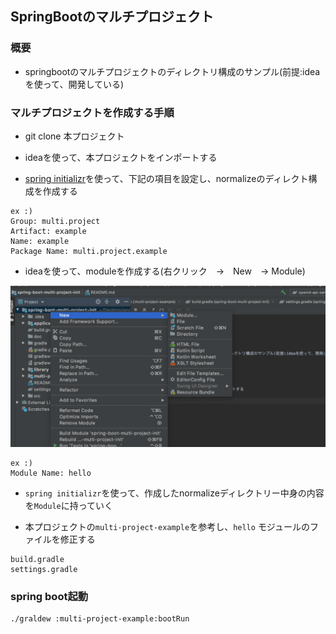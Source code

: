 SpringBootのマルチプロジェクト
---


### 概要

* springbootのマルチプロジェクトのディレクトリ構成のサンプル(前提:ideaを使って、開発している)

### マルチプロジェクトを作成する手順

* git clone 本プロジェクト

* ideaを使って、本プロジェクトをインポートする

* [spring initializr](https://start.spring.io/)を使って、下記の項目を設定し、normalizeのディレクト構成を作成する

```shell script
ex :)
Group: multi.project
Artifact: example
Name: example
Package Name: multi.project.example
```

* ideaを使って、moduleを作成する(右クリック　→　New　→ Module)

<img src="./doc/1.png" >

```shell script
ex :)
Module Name: hello
```

* `spring initializr`を使って、作成したnormalizeディレクトリー中身の内容を`Module`に持っていく

* 本プロジェクトの`multi-project-example`を参考し、`hello` モジュールのファイルを修正する

```shell script
build.gradle
settings.gradle
```

### spring boot起動

```shell script
./graldew :multi-project-example:bootRun
```
